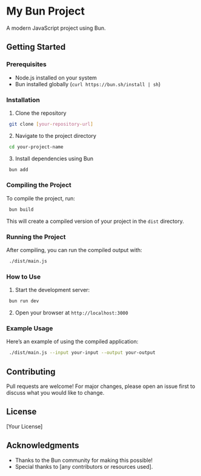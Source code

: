 # My Bun Project

A modern JavaScript project using Bun.

## Getting Started

### Prerequisites
- Node.js installed on your system
- Bun installed globally (`curl https://bun.sh/install | sh`)

### Installation
1. Clone the repository
```bash
 git clone [your-repository-url]
```
2. Navigate to the project directory
```bash
 cd your-project-name
```
3. Install dependencies using Bun
```bash
 bun add
```

### Compiling the Project
To compile the project, run:
```bash
 bun build
```
This will create a compiled version of your project in the `dist` directory.

### Running the Project
After compiling, you can run the compiled output with:
```bash
 ./dist/main.js
```

### How to Use
1. Start the development server:
```bash
 bun run dev
```
2. Open your browser at `http://localhost:3000`

### Example Usage
Here’s an example of using the compiled application:
```bash
 ./dist/main.js --input your-input --output your-output
```

## Contributing
Pull requests are welcome! For major changes, please open an issue first to discuss what you would like to change.

## License
[Your License]

## Acknowledgments
- Thanks to the Bun community for making this possible!
- Special thanks to [any contributors or resources used].